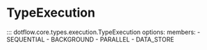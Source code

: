# TypeExecution

::: dotflow.core.types.execution.TypeExecution
    options:
        members:
            - SEQUENTIAL
            - BACKGROUND
            - PARALLEL
            - DATA_STORE
